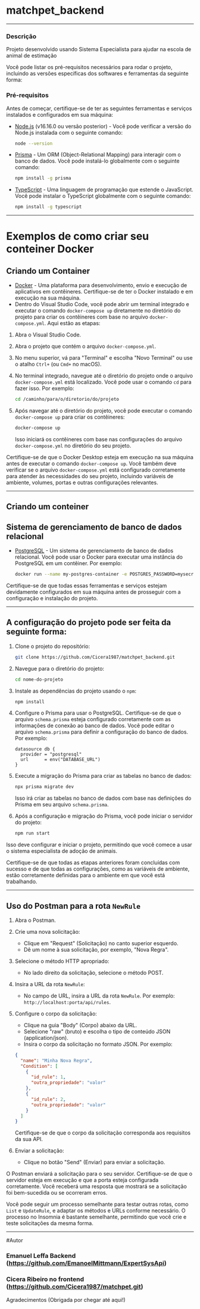 # matchpet_backend

____________________________________________________________________________________________________________________________________________________________________________________________________________________________________________________________________________
### Descrição
Projeto desenvolvido usando  Sistema Especialista para ajudar na escola de animal de estimação

Você pode listar os pré-requisitos necessários para rodar o projeto, incluindo as versões específicas dos softwares e ferramentas da seguinte forma:

### Pré-requisitos

Antes de começar, certifique-se de ter as seguintes ferramentas e serviços instalados e configurados em sua máquina:

- [Node.js](https://nodejs.org/) (v16.16.0 ou versão posterior) - Você pode verificar a versão do Node.js instalada com o seguinte comando:
  ```bash
  node --version
  ```

- [Prisma](https://www.prisma.io/) - Um ORM (Object-Relational Mapping) para interagir com o banco de dados. Você pode instalá-lo globalmente com o seguinte comando:
  ```bash
  npm install -g prisma
  ```

- [TypeScript](https://www.typescriptlang.org/) - Uma linguagem de programação que estende o JavaScript. Você pode instalar o TypeScript globalmente com o seguinte comando:
  ```bash
  npm install -g typescript
  ```

 ____________________________________________________________________________________________________________________________________________________________________________________________________________________________________________________________________________ 

# Exemplos de como criar seu conteiner Docker


## Criando um Container

- [Docker](https://www.docker.com/) - Uma plataforma para desenvolvimento, envio e execução de aplicativos em contêineres. Certifique-se de ter o Docker instalado e em execução na sua máquina.
- Dentro do Visual Studio Code, você pode abrir um terminal integrado e executar o comando `docker-compose up` diretamente no diretório do projeto para criar os contêineres com base no arquivo `docker-compose.yml`. Aqui estão as etapas:

1. Abra o Visual Studio Code.

2. Abra o projeto que contém o arquivo `docker-compose.yml`.

3. No menu superior, vá para "Terminal" e escolha "Novo Terminal" ou use o atalho `Ctrl+` (ou `Cmd+` no macOS).

4. No terminal integrado, navegue até o diretório do projeto onde o arquivo `docker-compose.yml` está localizado. Você pode usar o comando `cd` para fazer isso. Por exemplo:

   ```bash
   cd /caminho/para/o/diretorio/do/projeto
   ```

5. Após navegar até o diretório do projeto, você pode executar o comando `docker-compose up` para criar os contêineres:

   ```bash
   docker-compose up
   ```

   Isso iniciará os contêineres com base nas configurações do arquivo `docker-compose.yml` no diretório do seu projeto.

Certifique-se de que o Docker Desktop esteja em execução na sua máquina antes de executar o comando `docker-compose up`. Você também deve verificar se o arquivo `docker-compose.yml` está configurado corretamente para atender às necessidades do seu projeto, incluindo variáveis de ambiente, volumes, portas e outras configurações relevantes.
____________________________________________________________________________________________________________________________________________________________________________________________________________________________________________________________________________


## Criando um conteiner

## Sistema de gerenciamento de banco de dados relacional 

- [PostgreSQL](https://www.postgresql.org/) - Um sistema de gerenciamento de banco de dados relacional. Você pode usar o Docker para executar uma instância do PostgreSQL em um contêiner. Por exemplo:
  ```bash
  docker run --name my-postgres-container -e POSTGRES_PASSWORD=mysecretpassword -d -p 5432:5432 postgres
  ```

Certifique-se de que todas essas ferramentas e serviços estejam devidamente configurados em sua máquina antes de prosseguir com a configuração e instalação do projeto.

____________________________________________________________________________________________________________________________________________________________________________________________________________________________________________________________________________

## A configuração do projeto pode ser feita da seguinte forma:

1. Clone o projeto do repositório:

   ```bash
   git clone https://github.com/Cicera1987/matchpet_backend.git
   ```

2. Navegue para o diretório do projeto:

   ```bash
   cd nome-do-projeto
   ```

3. Instale as dependências do projeto usando o `npm`:

   ```bash
   npm install
   ```

4. Configure o Prisma para usar o PostgreSQL. Certifique-se de que o arquivo `schema.prisma` esteja configurado corretamente com as informações de conexão ao banco de dados. Você pode editar o arquivo `schema.prisma` para definir a configuração do banco de dados. Por exemplo:

   ```prisma
   datasource db {
     provider = "postgresql"
     url      = env("DATABASE_URL")
   }
   ```

5. Execute a migração do Prisma para criar as tabelas no banco de dados:

   ```bash
   npx prisma migrate dev
   ```

   Isso irá criar as tabelas no banco de dados com base nas definições do Prisma em seu arquivo `schema.prisma`.

6. Após a configuração e migração do Prisma, você pode iniciar o servidor do projeto:

   ```bash
   npm run start
   ```

Isso deve configurar e iniciar o projeto, permitindo que você comece a usar o sistema especialista de adoção de animais.

Certifique-se de que todas as etapas anteriores foram concluídas com sucesso e de que todas as configurações, como as variáveis de ambiente, estão corretamente definidas para o ambiente em que você está trabalhando.

____________________________________________________________________________________________________________________________________________________________________________________________________________________________________________________________________________
## Uso do Postman para a rota `NewRule`

1. Abra o Postman.

2. Crie uma nova solicitação:
   - Clique em "Request" (Solicitação) no canto superior esquerdo.
   - Dê um nome à sua solicitação, por exemplo, "Nova Regra".

3. Selecione o método HTTP apropriado:
   - No lado direito da solicitação, selecione o método POST.

4. Insira a URL da rota `NewRule`:
   - No campo de URL, insira a URL da rota `NewRule`. Por exemplo: `http://localhost:porta/api/rules`.

5. Configure o corpo da solicitação:
   - Clique na guia "Body" (Corpo) abaixo da URL.
   - Selecione "raw" (bruto) e escolha o tipo de conteúdo JSON (application/json).
   - Insira o corpo da solicitação no formato JSON. Por exemplo:

   ```json
   {
     "name": "Minha Nova Regra",
     "Condition": [
       {
         "id_rule": 1,
         "outra_propriedade": "valor"
       },
       {
         "id_rule": 2,
         "outra_propriedade": "valor"
       }
     ]
   }
   ```

   Certifique-se de que o corpo da solicitação corresponda aos requisitos da sua API.

6. Enviar a solicitação:
   - Clique no botão "Send" (Enviar) para enviar a solicitação.

O Postman enviará a solicitação para o seu servidor. Certifique-se de que o servidor esteja em execução e que a porta esteja configurada corretamente. Você receberá uma resposta que mostrará se a solicitação foi bem-sucedida ou se ocorreram erros.

Você pode seguir um processo semelhante para testar outras rotas, como `List` e `UpdateRule`, e adaptar os métodos e URLs conforme necessário. O processo no Insomnia é bastante semelhante, permitindo que você crie e teste solicitações da mesma forma.

____________________________________________________________________________________________________________________________________________________________________________________________________________________________________________________________________________
#Autor

### Emanuel Leffa Backend (https://github.com/EmanoelMittmann/ExpertSysApi)
### Cicera Ribeiro no frontend (https://github.com/Cicera1987/matchpet.git)


Agradecimentos
(Obrigada por chegar até aqui!)


